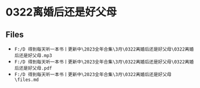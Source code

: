 # 0322离婚后还是好父母

## Files

- `F:/D 得到每天听一本书丨更新中\2023全年合集\3月\0322离婚后还是好父母\0322离婚后还是好父母.mp3`
- `F:/D 得到每天听一本书丨更新中\2023全年合集\3月\0322离婚后还是好父母\0322离婚后还是好父母.pdf`
- `F:/D 得到每天听一本书丨更新中\2023全年合集\3月\0322离婚后还是好父母\files.md`
